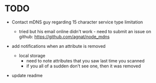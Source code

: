 # TODO

- Contact mDNS guy regarding 15 character service type limitation
    - tried but his email online didn't work - need to submit an issue on github: https://github.com/agnat/node_mdns

- add notifications when an attribute is removed
    - local storage
        - need to note attributes that you saw last time you scanned
        - if you all of a sudden don't see one, then it was removed

- update readme
